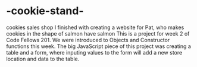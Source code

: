# -cookie-stand-
cookies sales shop
I finished with creating a website for Pat, who makes cookies in the shape of salmon have salmon 
This is a project for week 2 of Code Fellows 201. We were introduced to Objects and Constructor functions this week. The big JavaScript piece of this project was creating a table and a form, where inputing values to the form will add a new store location and data to the table.
